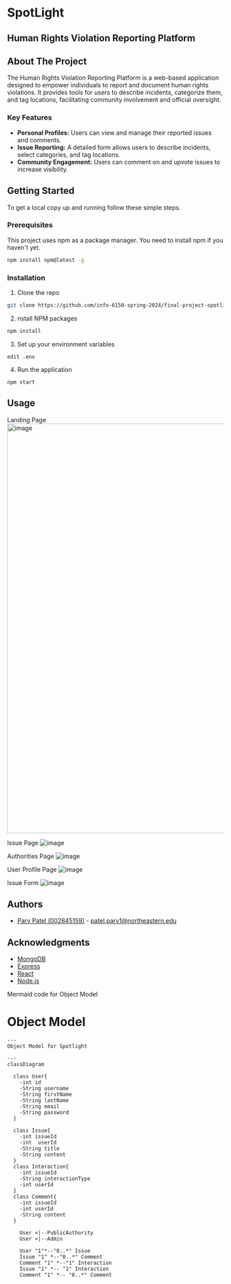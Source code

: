 # SpotLight

## Human Rights Violation Reporting Platform

## About The Project
The Human Rights Violation Reporting Platform is a web-based application designed to empower individuals to report and document human rights violations. It provides tools for users to describe incidents, categorize them, and tag locations, facilitating community involvement and official oversight.

### Key Features
- **Personal Profiles:** Users can view and manage their reported issues and comments.
- **Issue Reporting:** A detailed form allows users to describe incidents, select categories, and tag locations.
- **Community Engagement:** Users can comment on and upvote issues to increase visibility.

## Getting Started
To get a local copy up and running follow these simple steps.

### Prerequisites
This project uses npm as a package manager. You need to install npm if you haven't yet.
```bash
npm install npm@latest -g
```

### Installation

1. Clone the repo
```bash
git clone https://github.com/info-6150-spring-2024/final-project-spotlight.git
```
2. nstall NPM packages
```bash
npm install
```
3. Set up your environment variables
```
edit .env
```
4. Run the application
```
npm start
```

## Usage
Landing Page
<img width="953" alt="image" src="https://github.com/info-6150-spring-2024/final-project-spotlight/assets/145090281/e5e54fc5-6943-4248-af9e-31911a8f838f">

Issue Page
![image](https://github.com/info-6150-spring-2024/final-project-spotlight/assets/145090281/b06401f6-514e-4fdc-96c6-aa82cdf46757)

Authorities Page
![image](https://github.com/info-6150-spring-2024/final-project-spotlight/assets/145090281/b44d9e95-068e-492c-a8c1-e320e069e07e)

User Profile Page
![image](https://github.com/info-6150-spring-2024/final-project-spotlight/assets/145090281/e1a7881c-d1fb-411f-b379-440c18c6ff07)

Issue Form
![image](https://github.com/info-6150-spring-2024/final-project-spotlight/assets/145090281/601c9b0c-8742-494a-8291-30a2db94705f)


## Authors

- [Parv Patel (002845159)](https://github.com/ParvPatel01/) - patel.parv1@northeastern.edu

## Acknowledgments
- [MongoDB](https://www.mongodb.com/)
- [Express](https://expressjs.com/)
- [React](https://reactjs.org/)
- [Node.js](https://nodejs.org/)

Mermaid code for Object Model

# Object Model

```mermaid
---
Object Model for Spotlight

---
classDiagram

  class User{
    -int id
    -String username
    -String firstName
    -String lastName
    -String email
    -String password
  }

  class Issue{
    -int issueId
    -int  userId
    -String title
    -String content
  }
  class Interaction{
    -int issueId
    -String interactionType
    -int userId
  }
  class Comment{
    -int issueId
    -int userId
    -String content
  }

    User <|--PublicAuthority
    User <|--Admin

    User "1"*--"0..*" Issue
    Issue "1" *--"0..*" Comment
    Comment "1" *--"1" Interaction
    Issue "1" *-- "1" Interaction
    Comment "1" *-- "0..*" Comment

```
